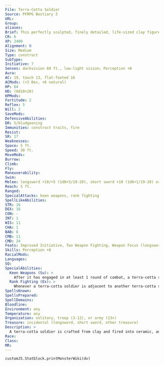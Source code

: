 ```yaml
---
File: Terra-Cotta Soldier
Source: PFRPG Bestiary 3
URL: 
Group: 
aliases: 
Brief: This perfectly sculpted, finely detailed, life-sized clay figure has a look of fierce determination and a sword clenched in each hand.
CR: 6
XP: 2400
Alignment: N
Size: Medium
Type: construct
SubType: 
Initiative: 7
Senses: darkvision 60 ft., low-light vision; Perception +8
Aura: 
AC: 19, touch 13, flat-footed 16
ACMods: (+3 Dex, +6 natural)
HP: 64
HD: (8d10+20)
HPMods: 
Fortitude: 2
Reflex: 5
Will: 2
SaveMods: 
DefensiveAbilities: 
DR: 5/bludgeoning
Immunities: construct traits, fire
Resist: 
SR: 17
Weaknesses: 
Space: 5 ft.
Speed: 30 ft.
MoveMods: 
Burrow: 
Climb: 
Fly: 
Maneuverability: 
Swim: 
Melee: longsword +10/+5 (1d8+3/19-20), short sword +10 (1d6+1/19-20) or  2 slams +11 (1d6+3)
Reach: 5 ft.
Ranged: 
SpecialAttacks: keen weapons, rank fighting
SpellLikeAbilities: 
STR: 16
DEX: 16
CON: -
INT: 1
WIS: 11
CHA: 1
BAB: 8
CMB: 11
CMD: 24
Feats: Improved Initiative, Two Weapon Fighting, Weapon Focus (longsword, shortsword)
Skills: Perception +8
RacialMods: 
Languages: 
SQ: 
SpecialAbilities:
  Keen Weapons (Su): >
    After it has engaged in at least 1 round of combat, a terra-cotta soldier's weapons automatically gain the benefits of keen weapon (CL 6th). This effect persists until the end of the battle.
  Rank Fighting (Ex): >
    Whenever a terra-cotta soldier is adjacent to another terra-cotta soldier, it gains a +2 dodge bonus to its AC and a +2 bonus on saving throws, attack rolls, and damage rolls.
SpellsKnown: 
SpellsPrepared: 
SpellDomains: 
Bloodline: 
Environment: any
Temperature: any
Organization: solitary, troop (3-12), or army (13+)
Treasure: incidental (longsword, short sword, other treasure)
Description: >
  A terra-cotta soldier is crafted from clay and fired into ceramic, and is usually sculpted to resemble an armored human soldier, although terra-cotta soldiers resembling other races, such as hobgoblins, tengus, or even demons and oni, are also common. Terra-cotta soldiers are often created to guard the tomb of powerful rulers, standing in silent ranks to guard their liege even after his or her death. These soldiers stand vigil for centuries, animating only to defend the tomb and its riches from tomb robbers. Terra-cotta soldiers are typically painted with colored lacquer, though this decoration is often worn away from use or faded with age. A terra-cotta soldier stands 6 feet tall and weighs 600 pounds.  Unlike most constructs, a terra-cotta soldier carries within its form a spark of intelligence. This is hardly enough to grant the construct the ability to speak or otherwise engage in free will, but it is enough for it to carry out more complex tactics than most constructs are capable of. It's not unusual for a terra-cotta soldier to possess different feats or use different weapons. Two relatively common variants are summarized below.  Terra-Cotta Archer (+0 CR): Terra-cotta archers are simply terra-cotta soldiers outfitted with composite longbows. Terra-cotta archers have Improved Initiative, Point-Blank Shot, Precise Shot, and Weapon Focus (longbow) as feats.  Terra-Cotta Horseman (+1 CR): Some terra-cotta soldiers are crafted to resemble warriors mounted on terra-cotta horses, though rider and mount are one creature. Terra-cotta horsemen are Large terra-cotta soldiers with 10 racial Hit Dice and the trample and undersized weapons special abilities. Terra-cotta horsemen are usually outfitted with lances instead of swords, and have Improved Bull Rush, Improved Initiative, Improved Overrun, Power Attack, and Weapon Focus (lance) as feats.  Construction  A terra-cotta soldier's body is made from 600 pounds of clay, fired with rare and magical glazes worth 500 gp.  TERRA-COTTA SOLDIER  CL 9th; Price 19,500 gp  Construction  Requirements Craft Construct, animate objects, cat's grace, geas/ quest, keen edge, creator must be caster level 9th; Skill Craft (pottery) or Craft (sculptures) DC 14; Cost 10,000 gp
Race: 
Class: 
MR: 
---
```

```dataviewjs
customJS.Statblock.printMonsterWiki(dv)
```
